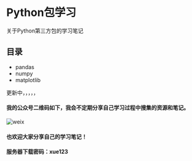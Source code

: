 # Python包学习



关于Python第三方包的学习笔记



## 目录

- pandas
- numpy
- matplotlib









更新中，，，，，



#### 我的公众号二维码如下，我会不定期分享自己学习过程中搜集的资源和笔记。

![weix](http://r.photo.store.qq.com/psc?/V14Kh6sc4H188n/ZYdA7ngrZ.*9Y7Y7Ouin2LsGWr9StQLTr1swR33dFzZDA6p38rwhG5y69mhRH.sdF3Q1e5MYSiwXpisodQ4zEutj01CWqNk32KgVsuchg8A!/r)

#### 也欢迎大家分享自己的学习笔记！



#### 服务器下载密码：xue123
